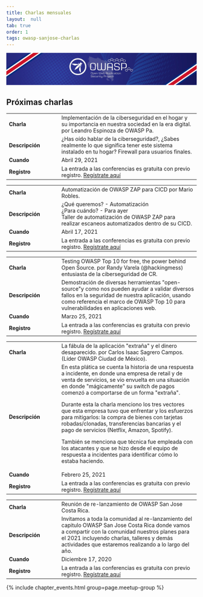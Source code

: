 ```yaml
---
title: Charlas mensuales
layout:  null
tab: true
order: 1
tags: owasp-sanjose-charlas
---
```

<img src="assets/images/owasp_top.jpeg" />

## Próximas charlas

<table>
  <tbody>
    <tr>
      <td WIDTH="125"><b>Charla</b> </td>
      <td> Implementación de la ciberseguridad en el hogar y su importancia en nuestra sociedad en la era digital. por Leandro Espinoza de OWASP Pa.</td>
    </tr>
    <tr>
      <td><b>Descripción</b> </td>
      <td> ¿Has oído hablar de la ciberseguridad?, ¿Sabes realmente lo que significa tener este sistema instalado en tu hogar? Firewall para usuarios finales.</td>
    </tr>
    <tr>
      <td><b>Cuando</b> </td>
      <td>Abril 29, 2021</td>
    </tr>
    <tr>
      <td><b>Registro</b></td>
      <td> La entrada a las conferencias es gratuita con previo registro. <a rel="nofollow" class="external text" href="https://www.eventbrite.com/e/owasp-san-jose-costa-rica-charla-29-de-abril-de-2021-tickets-151002860621">Regístrate aquí</a></td>
    </tr>
  </tbody>
</table>

<table>
  <tbody>
    <tr>
      <td WIDTH="125"><b>Charla</b> </td>
      <td>Automatización de OWASP ZAP para CICD por Mario Robles.</td>
    </tr>
    <tr>
      <td><b>Descripción</b> </td>
      <td>¿Qué queremos? - Automatización<br/>
¿Para cuándo? - Para ayer<br/>
Taller de automatización de OWASP ZAP para realizar escaneos automatizados dentro de su CICD.</td>
    </tr>
    <tr>
      <td><b>Cuando</b> </td>
      <td>Abril 17, 2021</td>
    </tr>
    <tr>
      <td><b>Registro</b></td>
      <td> La entrada a las conferencias es gratuita con previo registro. <a rel="nofollow" class="external text" href="https://www.eventbrite.com/e/owasp-san-jose-costa-rica-taller-17-de-abril-de-2021-tickets-149727002495?aff=ebdsoporgprofile#">Regístrate aquí</a></td>
    </tr>
  </tbody>
</table>

<table>
  <tbody>
    <tr>
      <td WIDTH="125"><b>Charla</b> </td>
      <td> Testing OWASP Top 10 for free, the power behind Open Source. por Randy Varela (@hackingmess) entusiasta de la ciberseguridad de CR.</td>
    </tr>
    <tr>
      <td><b>Descripción</b> </td>
      <td>Demostración de diversas herramientas "open-source"y como nos pueden ayudar a validar diversos fallos en la seguridad de nuestra aplicación, usando como referencia el marco de OWASP Top 10 para vulnerabilidades en aplicaciones web.</td>
    </tr>
    <tr>
      <td><b>Cuando</b> </td>
      <td>Marzo 25, 2021</td>
    </tr>
    <tr>
      <td><b>Registro</b></td>
      <td> La entrada a las conferencias es gratuita con previo registro. <a rel="nofollow" class="external text" href="https://www.eventbrite.com/e/owasp-san-jose-costa-rica-reunion-25-de-marzo-de-2021-tickets-146598410793?aff=ebdsoporgprofile#">Regístrate aquí</a></td>
    </tr>
  </tbody>
</table>

<table>
  <tbody>
    <tr>
      <td WIDTH="125"><b>Charla</b> </td>
      <td>La fábula de la aplicación "extraña" y el dinero desaparecido. por Carlos Isaac Sagrero Campos. (Líder OWASP Ciudad de México).</td>
    </tr>
    <tr>
      <td><b>Descripción</b> </td>
      <td>En esta plática se cuenta la historia de una respuesta a incidente, en donde una empresa de retail y de venta de servicios, se vio envuelta en una situación en donde "mágicamente" su switch de pagos comenzó a comportarse de un forma "extraña".

Durante esta la charla menciono los tres vectores que esta empresa tuvo que enfrentar y los esfuerzos para mitigarlos: la compra de bienes con tarjetas robadas/clonadas, transferencias bancarias y el pago de servicios (Netflix, Amazon, Spotify).

También se menciona que técnica fue empleada con los atacantes y que se hizo desde el equipo de respuesta a incidentes para identificar cómo lo estaba haciendo.</td>
    </tr>
    <tr>
      <td><b>Cuando</b> </td>
      <td>Febrero 25, 2021</td>
    </tr>
    <tr>
      <td><b>Registro</b></td>
      <td> La entrada a las conferencias es gratuita con previo registro. <a rel="nofollow" class="external text" href="https://www.eventbrite.com/e/owasp-san-jose-costa-rica-reunion-25-de-febrero-2021-tickets-142183469585?aff=ebdsoporgprofile#">Regístrate aquí</a></td>
    </tr>
  </tbody>
</table>

<table>
  <tbody>
    <tr>
      <td WIDTH="125"><b>Charla</b> </td>
      <td>Reunión de re-lanzamiento de OWASP San Jose Costa Rica.</td>
    </tr>
    <tr>
      <td><b>Descripción</b> </td>
      <td>Invitamos a toda la comunidad al re-lanzamiento del capitulo OWASP San Jose Costa Rica donde vamos a compartir con la comunidad nuestros planes para el 2021 incluyendo charlas, talleres y dem&aacute;s actividades que estaremos realizando a lo largo del año.</td>
    </tr>
    <tr>
      <td><b>Cuando</b> </td>
      <td>Diciembre 17, 2020</td>
    </tr>
    <tr>
      <td><b>Registro</b></td>
      <td> La entrada a las conferencias es gratuita con previo registro. <a rel="nofollow" class="external text" href="https://www.eventbrite.com/e/owasp-costa-rica-reunion-17-de-dic-2020-tickets-133025393533">Regístrate aquí</a></td>
    </tr>
  </tbody>
</table>

{% include chapter_events.html group=page.meetup-group %}
